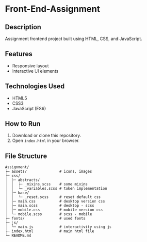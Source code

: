 # Front-End-Assignment

## Description

Assignment frontend project built using HTML, CSS, and JavaScript.

## Features

- Responsive layout
- Interactive UI elements

## Technologies Used

- HTML5
- CSS3
- JavaScript (ES6)

## How to Run

1. Download or clone this repository.
2. Open `index.html` in your browser.

## File Structure

```plaintext
Assignment/
├─ assets/               # icons, images
├─ css/
│  ├─ abstracts/
│  │  ├─ _mixins.scss    # some mixins
│  │  └─ _variables.scss # token implementation
│  ├─ base/
│  │  └─ _reset.scss     # reset default css
│  ├─ main.css           # desktop version css
│  ├─ main.scss          # desktop - scss
│  ├─ mobile.css         # mobile version css
│  └─ mobile.scss        # scss - mobile
├─ fonts/                # used fonts
├─ js/
│  └─ main.js            # interactivity using js
├─ index.html            # main html file
└─ README.md
```
